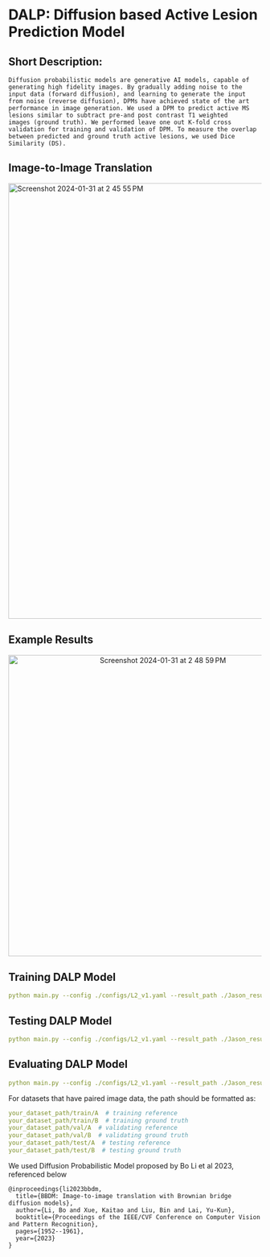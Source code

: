 # DALP: Diffusion based Active Lesion Prediction Model

## Short Description:
```
Diffusion probabilistic models are generative AI models, capable of generating high fidelity images. By gradually adding noise to the input data (forward diffusion), and learning to generate the input
from noise (reverse diffusion), DPMs have achieved state of the art performance in image generation. We used a DPM to predict active MS lesions similar to subtract pre-and post contrast T1 weighted
images (ground truth). We performed leave one out K-fold cross validation for training and validation of DPM. To measure the overlap between predicted and ground truth active lesions, we used Dice
Similarity (DS). 
```


## Image-to-Image Translation
<img width="866" alt="Screenshot 2024-01-31 at 2 45 55 PM" src="https://github.com/Wazhee/Active-Lesion-Prediction-with-Diffusion/assets/34732790/11798bc7-577c-41b9-9eb3-5718fe1b6b92">

## Example Results
<p align="center">
  <img width="599" alt="Screenshot 2024-01-31 at 2 48 59 PM" src="https://github.com/Wazhee/Active-Lesion-Prediction-with-Diffusion/assets/34732790/af01a4b3-c398-4a9d-9da2-e9dac11e51eb">
</p>


## Training DALP Model
```yaml
python main.py --config ./configs/L2_v1.yaml --result_path ./Jason_results/ --resume_model ./Jason_results/L2_v1/BrownianBridge/checkpoint/latest_model_200.pth --gpu_ids 1
```

## Testing DALP Model
```yaml
python main.py --config ./configs/L2_v1.yaml --result_path ./Jason_results/ --resume_model ./Jason_results/L2_v1/BrownianBridge/checkpoint/latest_model_200.pth --gpu_ids 1
```

## Evaluating DALP Model
```yaml
python main.py --config ./configs/L2_v1.yaml --result_path ./Jason_results/ --resume_model ./Jason_results/L2_v1/BrownianBridge/checkpoint/latest_model_200.pth --gpu_ids 1
```

For datasets that have paired image data, the path should be formatted as:
```yaml
your_dataset_path/train/A  # training reference
your_dataset_path/train/B  # training ground truth
your_dataset_path/val/A  # validating reference
your_dataset_path/val/B  # validating ground truth
your_dataset_path/test/A  # testing reference
your_dataset_path/test/B  # testing ground truth
```


We used Diffusion Probabilistic Model proposed by Bo Li et al 2023, referenced below



```
@inproceedings{li2023bbdm,
  title={BBDM: Image-to-image translation with Brownian bridge diffusion models},
  author={Li, Bo and Xue, Kaitao and Liu, Bin and Lai, Yu-Kun},
  booktitle={Proceedings of the IEEE/CVF Conference on Computer Vision and Pattern Recognition},
  pages={1952--1961},
  year={2023}
}
```
